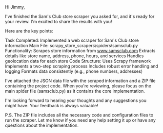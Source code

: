 Hi Jimmy,

I've finished the Sam's Club store scraper you asked for, and it's ready for your review. I'm excited to share the results with you!

Here are the key points:

Task Completed: Implemented a web scraper for Sam's Club store information
Main File: scrapy_store_scrapers\spiders\samsclub.py
Functionality: Scrapes store information from www.samsclub.com
    Extracts details like store name, address, phone, hours, and services
    Handles geolocation data for each store
Code Structure: Uses Scrapy framework
    Implements a two-step scraping process
    Includes robust error handling and logging
    Formats data consistently (e.g., phone numbers, addresses)

I've attached the JSON data file with the scraped information and a ZIP file containing the project code. When you're reviewing, please focus on the main spider file (samsclub.py) as it contains the core implementation.

I'm looking forward to hearing your thoughts and any suggestions you might have. Your feedback is always valuable!

P.S. The ZIP file includes all the necessary code and configuration files to run the scraper. Let me know if you need any help setting it up or have any questions about the implementation.
